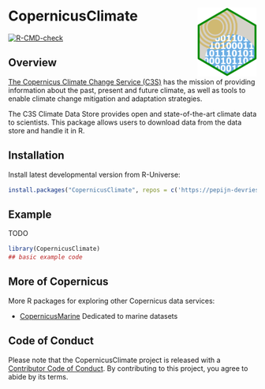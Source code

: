 
# CopernicusClimate <img src="man/figures/logo.svg" align="right" height="139" copyright="cc-sa" alt="logo" />

<!-- badges: start -->

[![R-CMD-check](https://github.com/pepijn-devries/CopernicusClimate/actions/workflows/R-CMD-check.yaml/badge.svg)](https://github.com/pepijn-devries/CopernicusClimate/actions/workflows/R-CMD-check.yaml)
<!-- badges: end -->

## Overview

[The Copernicus Climate Change Service
(C3S)](https://climate.copernicus.eu/) has the mission of providing
information about the past, present and future climate, as well as tools
to enable climate change mitigation and adaptation strategies.

The C3S Climate Data Store provides open and state-of-the-art climate
data to scientists. This package allows users to download data from the
data store and handle it in R.

## Installation

Install latest developmental version from R-Universe:

``` r
install.packages("CopernicusClimate", repos = c('https://pepijn-devries.r-universe.dev', 'https://cloud.r-project.org'))
```

## Example

TODO

``` r
library(CopernicusClimate)
## basic example code
```

## More of Copernicus

More R packages for exploring other Copernicus data services:

- [CopernicusMarine](https://github.com/pepijn-devries/CopernicusMarine)
  Dedicated to marine datasets

## Code of Conduct

Please note that the CopernicusClimate project is released with a
[Contributor Code of
Conduct](https://contributor-covenant.org/version/2/1/CODE_OF_CONDUCT.html).
By contributing to this project, you agree to abide by its terms.
